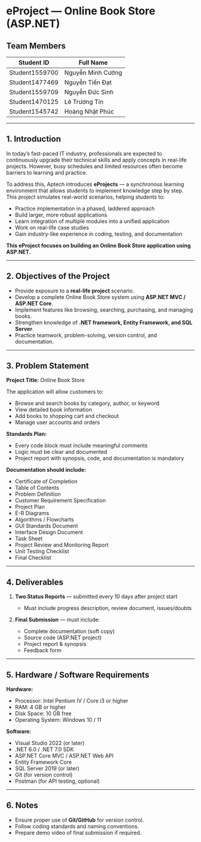 # eProject — Online Book Store (ASP.NET)

## Team Members

| Student ID   | Full Name        |
|--------------|------------------|
| Student1559700 | Nguyễn Minh Cường |
| Student1477469 | Nguyễn Tiến Đạt   |
| Student1559709 | Nguyễn Đức Sinh   |
| Student1470125 | Lê Trương Tín     |
| Student1545742 | Hoàng Nhật Phúc   |

---

## 1. Introduction

In today’s fast-paced IT industry, professionals are expected to continuously upgrade their technical skills and apply concepts in real-life projects. However, busy schedules and limited resources often become barriers to learning and practice.

To address this, Aptech introduces **eProjects** — a synchronous learning environment that allows students to implement knowledge step by step. This project simulates real-world scenarios, helping students to:

- Practice implementation in a phased, laddered approach  
- Build larger, more robust applications  
- Learn integration of multiple modules into a unified application  
- Work on real-life case studies  
- Gain industry-like experience in coding, testing, and documentation  

**This eProject focuses on building an Online Book Store application using ASP.NET.**

---

## 2. Objectives of the Project

- Provide exposure to a **real-life project** scenario.  
- Develop a complete Online Book Store system using **ASP.NET MVC / ASP.NET Core**.  
- Implement features like browsing, searching, purchasing, and managing books.  
- Strengthen knowledge of **.NET framework, Entity Framework, and SQL Server**.  
- Practice teamwork, problem-solving, version control, and documentation.  

---

## 3. Problem Statement

**Project Title:** Online Book Store  

The application will allow customers to:  
- Browse and search books by category, author, or keyword  
- View detailed book information  
- Add books to shopping cart and checkout  
- Manage user accounts and orders  

**Standards Plan:**  
- Every code block must include meaningful comments  
- Logic must be clear and documented  
- Project report with synopsis, code, and documentation is mandatory  

**Documentation should include:**  
- Certificate of Completion  
- Table of Contents  
- Problem Definition  
- Customer Requirement Specification  
- Project Plan  
- E-R Diagrams  
- Algorithms / Flowcharts  
- GUI Standards Document  
- Interface Design Document  
- Task Sheet  
- Project Review and Monitoring Report  
- Unit Testing Checklist  
- Final Checklist  

---

## 4. Deliverables

1. **Two Status Reports** — submitted every 10 days after project start  
   - Must include progress description, review document, issues/doubts  

2. **Final Submission** — must include:  
   - Complete documentation (soft copy)  
   - Source code (ASP.NET project)  
   - Project report & synopsis  
   - Feedback form  

---

## 5. Hardware / Software Requirements

**Hardware:**  
- Processor: Intel Pentium IV / Core i3 or higher  
- RAM: 4 GB or higher  
- Disk Space: 10 GB free  
- Operating System: Windows 10 / 11  

**Software:**  
- Visual Studio 2022 (or later)  
- .NET 6.0 / .NET 7.0 SDK  
- ASP.NET Core MVC / ASP.NET Web API  
- Entity Framework Core  
- SQL Server 2019 (or later)  
- Git (for version control)  
- Postman (for API testing, optional)  

---

## 6. Notes

- Ensure proper use of **Git/GitHub** for version control.  
- Follow coding standards and naming conventions.  
- Prepare demo video of final submission if required.  
